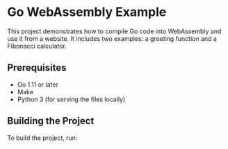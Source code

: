 # Go WebAssembly Example

This project demonstrates how to compile Go code into WebAssembly and use it from a website. It includes two examples: a greeting function and a Fibonacci calculator.

## Prerequisites

- Go 1.11 or later
- Make
- Python 3 (for serving the files locally)

## Building the Project

To build the project, run:

